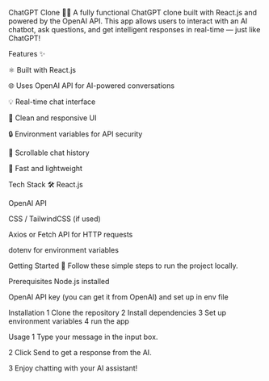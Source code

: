 ChatGPT Clone 🤖💬
A fully functional ChatGPT clone built with React.js and powered by the OpenAI API. This app allows users to interact with an AI chatbot, ask questions, and get intelligent responses in real-time — just like ChatGPT!

Features ✨

⚛️ Built with React.js

🌐 Uses OpenAI API for AI-powered conversations

💡 Real-time chat interface

🎨 Clean and responsive UI

🔒 Environment variables for API security

📜 Scrollable chat history

🚀 Fast and lightweight

Tech Stack 🛠️
React.js

OpenAI API

CSS / TailwindCSS (if used)

Axios or Fetch API for HTTP requests

dotenv for environment variables

Getting Started 🧩
Follow these simple steps to run the project locally.

Prerequisites
Node.js installed

OpenAI API key (you can get it from OpenAI) and set up in env file

Installation
 1 Clone the repository
 2 Install dependencies
 3 Set up environment variables
 4 run the app

Usage
1 Type your message in the input box.

2 Click Send to get a response from the AI.

3 Enjoy chatting with your AI assistant!

